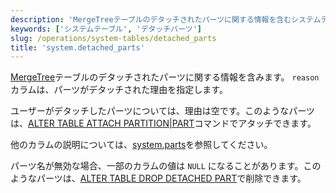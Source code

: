 ```yaml
---
description: 'MergeTreeテーブルのデタッチされたパーツに関する情報を含むシステムテーブル'
keywords: ['システムテーブル', 'デタッチパーツ']
slug: /operations/system-tables/detached_parts
title: 'system.detached_parts'
---
```


[MergeTree](../../engines/table-engines/mergetree-family/mergetree.md)テーブルのデタッチされたパーツに関する情報を含みます。 `reason` カラムは、パーツがデタッチされた理由を指定します。

ユーザーがデタッチしたパーツについては、理由は空です。このようなパーツは、[ALTER TABLE ATTACH PARTITION\|PART](/sql-reference/statements/alter/partition#attach-partitionpart)コマンドでアタッチできます。

他のカラムの説明については、[system.parts](../../operations/system-tables/parts.md)を参照してください。

パーツ名が無効な場合、一部のカラムの値は `NULL` になることがあります。このようなパーツは、[ALTER TABLE DROP DETACHED PART](/sql-reference/statements/alter/view)で削除できます。
